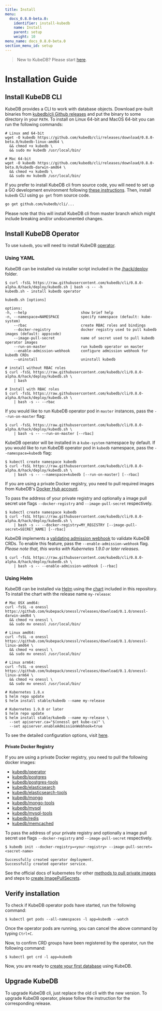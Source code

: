 ```yaml
---
title: Install
menu:
  docs_0.8.0-beta.0:
    identifier: install-kubedb
    name: Install
    parent: setup
    weight: 10
menu_name: docs_0.8.0-beta.0
section_menu_id: setup
---
```


> New to KubeDB? Please start [here](/docs/guides/README.md).

# Installation Guide

## Install KubeDB CLI
KubeDB provides a CLI to work with database objects. Download pre-built binaries from [kubedb/cli Github releases](https://github.com/kubedb/cli/releases) and put the binary to some directory in your `PATH`. To install on Linux 64-bit and MacOS 64-bit you can run the following commands:

```console
# Linux amd 64-bit
wget -O kubedb https://github.com/kubedb/cli/releases/download/0.8.0-beta.0/kubedb-linux-amd64 \
  && chmod +x kubedb \
  && sudo mv kubedb /usr/local/bin/

# Mac 64-bit
wget -O kubedb https://github.com/kubedb/cli/releases/download/0.8.0-beta.0/kubedb-darwin-amd64 \
  && chmod +x kubedb \
  && sudo mv kubedb /usr/local/bin/
```

If you prefer to install KubeDB cli from source code, you will need to set up a GO development environment following [these instructions](https://golang.org/doc/code.html). Then, install `kubedb` CLI using `go get` from source code.

```bash
go get github.com/kubedb/cli/...
```

Please note that this will install KubeDB cli from master branch which might include breaking and/or undocumented changes.

## Install KubeDB Operator
To use `kubedb`, you will need to install KubeDB [operator](https://github.com/kubedb/operator).

### Using YAML
KubeDB can be installed via installer script included in the [/hack/deploy](https://github.com/kubedb/cli/tree/0.8.0-alpha.0/hack/deploy) folder.

```console
$ curl -fsSL https://raw.githubusercontent.com/kubedb/cli/0.8.0-alpha.0/hack/deploy/kubedb.sh | bash -s -- -h
kubedb.sh - install kubedb operator

kubedb.sh [options]

options:
-h, --help                         show brief help
-n, --namespace=NAMESPACE          specify namespace (default: kube-system)
    --rbac                         create RBAC roles and bindings
    --docker-registry              docker registry used to pull kubedb images (default: appscode)
    --image-pull-secret            name of secret used to pull kubedb operator images
    --run-on-master                run kubedb operator on master
    --enable-admission-webhook     configure admission webhook for kubedb CRDs
    --uninstall                    uninstall kubedb

# install without RBAC roles
$ curl -fsSL https://raw.githubusercontent.com/kubedb/cli/0.8.0-alpha.0/hack/deploy/kubedb.sh \
    | bash

# Install with RBAC roles
$ curl -fsSL https://raw.githubusercontent.com/kubedb/cli/0.8.0-alpha.0/hack/deploy/kubedb.sh \
    | bash -s -- --rbac
```

If you would like to run KubeDB operator pod in `master` instances, pass the `--run-on-master` flag:

```console
$ curl -fsSL https://raw.githubusercontent.com/kubedb/cli/0.8.0-alpha.0/hack/deploy/kubedb.sh \
    | bash -s -- --run-on-master [--rbac]
```

KubeDB operator will be installed in a `kube-system` namespace by default. If you would like to run KubeDB operator pod in `kubedb` namespace, pass the `--namespace=kubedb` flag:

```console
$ kubectl create namespace kubedb
$ curl -fsSL https://raw.githubusercontent.com/kubedb/cli/0.8.0-alpha.0/hack/deploy/kubedb.sh \
    | bash -s -- --namespace=kubedb [--run-on-master] [--rbac]
```

If you are using a private Docker registry, you need to pull required images from KubeDB's [Docker Hub account](https://hub.docker.com/r/kubedb/).

To pass the address of your private registry and optionally a image pull secret use flags `--docker-registry` and `--image-pull-secret` respectively.

```console
$ kubectl create namespace kubedb
$ curl -fsSL https://raw.githubusercontent.com/kubedb/cli/0.8.0-alpha.0/hack/deploy/kubedb.sh \
    | bash -s -- --docker-registry=MY_REGISTRY [--image-pull-secret=SECRET_NAME] [--rbac]
```

KubeDB implements a [validating admission webhook](https://kubernetes.io/docs/admin/admission-controllers/#validatingadmissionwebhook-alpha-in-18-beta-in-19) to validate KubeDB CRDs. To enable this feature, pass the `--enable-admission-webhook` flag. _Please note that, this works with Kubernetes 1.9.0 or later releases_.

```console
$ curl -fsSL https://raw.githubusercontent.com/kubedb/cli/0.8.0-alpha.0/hack/deploy/kubedb.sh \
    | bash -s -- --enable-admission-webhook [--rbac]
```

### Using Helm
KubeDB can be installed via [Helm](https://helm.sh/) using the [chart](https://github.com/kubedb/cli/tree/master/chart/stable/kubedb) included in this repository. To install the chart with the release name `my-release`:

```console
# Mac OSX amd64:
curl -fsSL -o onessl https://github.com/kubepack/onessl/releases/download/0.1.0/onessl-darwin-amd64 \
  && chmod +x onessl \
  && sudo mv onessl /usr/local/bin/

# Linux amd64:
curl -fsSL -o onessl https://github.com/kubepack/onessl/releases/download/0.1.0/onessl-linux-amd64 \
  && chmod +x onessl \
  && sudo mv onessl /usr/local/bin/

# Linux arm64:
curl -fsSL -o onessl https://github.com/kubepack/onessl/releases/download/0.1.0/onessl-linux-arm64 \
  && chmod +x onessl \
  && sudo mv onessl /usr/local/bin/

# Kubernetes 1.8.x
$ helm repo update
$ helm install stable/kubedb --name my-release

# Kubernetes 1.9.0 or later
$ helm repo update
$ helm install stable/kubedb --name my-release \
  --set apiserver.ca="$(onessl get kube-ca)" \
  --set apiserver.enableAdmissionWebhook=true
```

To see the detailed configuration options, visit [here](https://github.com/kubedb/cli/tree/master/chart/stable/kubedb).

#### Private Docker Registry

If you are using a private Docker registry, you need to pull the following docker images:

 - [kubedb/operator](https://hub.docker.com/r/kubedb/operator)
 - [kubedb/postgres](https://hub.docker.com/r/kubedb/postgres)
 - [kubedb/postgres-tools](https://hub.docker.com/r/kubedb/postgres-tools)
 - [kubedb/elasticsearch](https://hub.docker.com/r/kubedb/elasticsearch)
 - [kubedb/elasticsearch-tools](https://hub.docker.com/r/kubedb/elasticsearch-tools)
 - [kubedb/mongo](https://hub.docker.com/r/kubedb/mongo)
 - [kubedb/mongo-tools](https://hub.docker.com/r/kubedb/mongo-tools)
 - [kubedb/mysql](https://hub.docker.com/r/kubedb/mysql)
 - [kubedb/mysql-tools](https://hub.docker.com/r/kubedb/mysql-tools)
 - [kubedb/redis](https://hub.docker.com/r/kubedb/redis)
 - [kubedb/memcached](https://hub.docker.com/r/kubedb/memcached)

To pass the address of your private registry and optionally a image pull secret use flags `--docker-registry` and `--image-pull-secret` respectively.

```console
$ kubedb init --docker-registry=<your-registry> --image-pull-secret=<secret-name>

Successfully created operator deployment.
Successfully created operator service.
```

See the official docs of kubernetes for other [methods to pull private images](https://kubernetes.io/docs/concepts/containers/images/) and steps to [create ImagePullSecrets](https://kubernetes.io/docs/tasks/configure-pod-container/pull-image-private-registry/).

## Verify installation
To check if KubeDB operator pods have started, run the following command:

```console
$ kubectl get pods --all-namespaces -l app=kubedb --watch
```

Once the operator pods are running, you can cancel the above command by typing `Ctrl+C`.

Now, to confirm CRD groups have been registered by the operator, run the following command:

```console
$ kubectl get crd -l app=kubedb
```

Now, you are ready to [create your first database](/docs/guides/README.md) using KubeDB.

## Upgrade KubeDB
To upgrade KubeDB cli, just replace the old cli with the new version. To upgrade KubeDB operator, please follow the instruction for the corresponding release.
